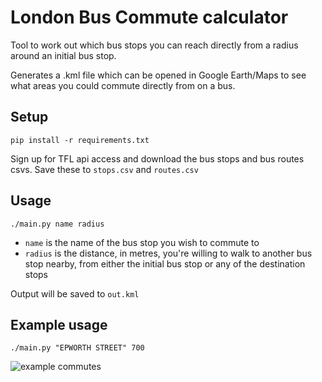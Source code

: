 # London Bus Commute calculator

Tool to work out which bus stops you can reach directly from a radius around an
initial bus stop.

Generates a .kml file which can be opened in Google Earth/Maps to see what
areas you could commute directly from on a bus.

## Setup

`pip install -r requirements.txt`

Sign up for TFL api access and download the bus stops and bus routes csvs. Save
these to `stops.csv` and `routes.csv`

## Usage

`./main.py name radius`

* `name` is the name of the bus stop you wish to commute to
* `radius` is the distance, in metres, you're willing to walk to another
bus stop nearby, from either the initial bus stop or any of the destination
stops

Output will be saved to `out.kml`

## Example usage

`./main.py "EPWORTH STREET" 700`

![example commutes](https://github.com/c-oreills/londoncommute/raw/master/buscommute.png')
